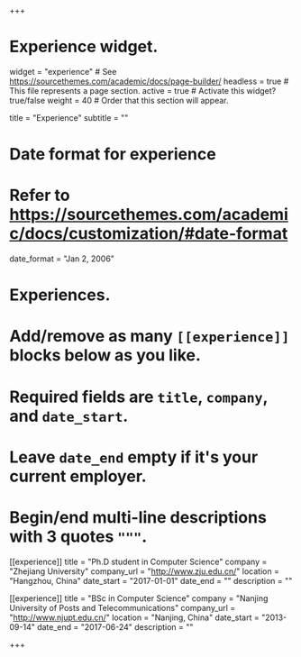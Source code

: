 +++
# Experience widget.
widget = "experience"  # See https://sourcethemes.com/academic/docs/page-builder/
headless = true  # This file represents a page section.
active = true  # Activate this widget? true/false
weight = 40  # Order that this section will appear.

title = "Experience"
subtitle = ""

# Date format for experience
#   Refer to https://sourcethemes.com/academic/docs/customization/#date-format
date_format = "Jan 2, 2006"

# Experiences.
#   Add/remove as many `[[experience]]` blocks below as you like.
#   Required fields are `title`, `company`, and `date_start`.
#   Leave `date_end` empty if it's your current employer.
#   Begin/end multi-line descriptions with 3 quotes `"""`.
[[experience]]
  title = "Ph.D student in Computer Science"
  company = "Zhejiang University"
  company_url = "http://www.zju.edu.cn/"
  location = "Hangzhou, China"
  date_start = "2017-01-01"
  date_end = ""
  description = ""

[[experience]]
  title = "BSc in Computer Science"
  company = "Nanjing University of Posts and Telecommunications"
  company_url = "http://www.njupt.edu.cn/"
  location = "Nanjing, China"
  date_start = "2013-09-14"
  date_end = "2017-06-24"
  description = ""

+++
